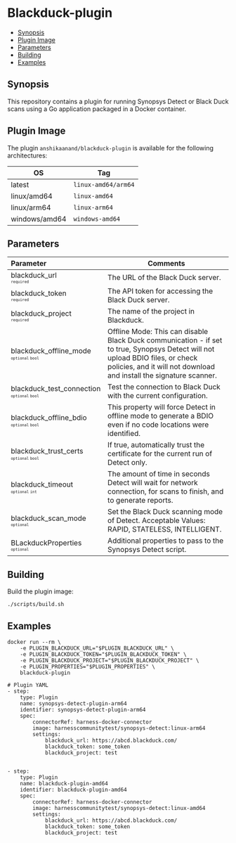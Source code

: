 # Blackduck-plugin

- [Synopsis](#Synopsis)
- [Plugin Image](#Plugin-Image)
- [Parameters](#Parameters)
- [Building](#building)
- [Examples](#Examples)


## Synopsis

This repository contains a plugin for running Synopsys Detect or Black Duck scans using a Go application packaged in a Docker container.


## Plugin Image

The plugin `anshikaanand/blackduck-plugin` is available for the following architectures:

| OS            | Tag                 |
|---------------|---------------------|
| latest        | `linux-amd64/arm64` |
| linux/amd64   | `linux-amd64`       |
| linux/arm64   | `linux-arm64`       |
| windows/amd64 | `windows-amd64`     |


## Parameters

| Parameter                                                                             | Comments                                                                                                                                                                                             |
|:--------------------------------------------------------------------------------------|------------------------------------------------------------------------------------------------------------------------------------------------------------------------------------------------------|
| blackduck_url <span style="font-size: 10px"><br/>`required`</span>                    | The URL of the Black Duck server.                                                                                                                                                                    |
| blackduck_token <span style="font-size: 10px"><br/>`required`</span>                  | The API token for accessing the Black Duck server.                                                                                                                                                   |
| blackduck_project  <span style="font-size: 10px"><br/>`required`</span>               | The name of the project in Blackduck.                                                                                                                                                                |
| blackduck_offline_mode <span style="font-size: 10px"><br/>`optional` `bool`</span>    | Offline Mode: This can disable Black Duck communication - if set to true, Synopsys Detect will not upload BDIO files, or check policies, and it will not download and install the signature scanner. |
| blackduck_test_connection <span style="font-size: 10px"><br/>`optional` `bool`</span> | Test the connection to Black Duck with the current configuration.                                                                                                                                    |
| blackduck_offline_bdio <span style="font-size: 10px"><br/>`optional` `bool`</span>    | This property will force Detect in offline mode to generate a BDIO even if no code locations were identified.                                                                                        |
| blackduck_trust_certs <span style="font-size: 10px"><br/>`optional` `bool`</span>     | If true, automatically trust the certificate for the current run of Detect only.                                                                                                                     |
| blackduck_timeout <span style="font-size: 10px"><br/>`optional` `int`</span>          | The amount of time in seconds Detect will wait for network connection, for scans to finish, and to generate reports.                                                                                 |
| blackduck_scan_mode <span style="font-size: 10px"><br/>`optional`</span>              | Set the Black Duck scanning mode of Detect. Acceptable Values: RAPID, STATELESS, INTELLIGENT.                                                                                                        |
| BLackduckProperties <span style="font-size: 10px"><br/>`optional`</span>              | Additional properties to pass to the Synopsys Detect script.                                                                                                                                         |


## Building

Build the plugin image:

```text
./scripts/build.sh
```

## Examples

```
docker run --rm \
    -e PLUGIN_BLACKDUCK_URL="$PLUGIN_BLACKDUCK_URL" \
    -e PLUGIN_BLACKDUCK_TOKEN="$PLUGIN_BLACKDUCK_TOKEN" \
    -e PLUGIN_BLACKDUCK_PROJECT="$PLUGIN_BLACKDUCK_PROJECT" \
    -e PLUGIN_PROPERTIES="$PLUGIN_PROPERTIES" \
    blackduck-plugin

```

```
# Plugin YAML
- step:
    type: Plugin
    name: synopsys-detect-plugin-arm64
    identifier: synopsys-detect-plugin-arm64
    spec:
        connectorRef: harness-docker-connector
        image: harnesscommunitytest/synopsys-detect:linux-arm64
        settings:
            blackduck_url: https://abcd.blackduck.com/
            blackduck_token: some_token
            blackduck_project: test
       

- step:
    type: Plugin
    name: blackduck-plugin-amd64
    identifier: blackduck-plugin-amd64
    spec:
        connectorRef: harness-docker-connector
        image: harnesscommunitytest/synopsys-detect:linux-amd64
        settings:
            blackduck_url: https://abcd.blackduck.com/
            blackduck_token: some_token
            blackduck_project: test